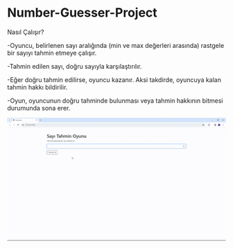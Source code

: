 <h1>Number-Guesser-Project</h1>

Nasıl Çalışır?

-Oyuncu, belirlenen sayı aralığında (min ve max değerleri arasında) rastgele bir sayıyı tahmin etmeye çalışır.

-Tahmin edilen sayı, doğru sayıyla karşılaştırılır.

-Eğer doğru tahmin edilirse, oyuncu kazanır. Aksi takdirde, oyuncuya kalan tahmin hakkı bildirilir.

-Oyun, oyuncunun doğru tahminde bulunması veya tahmin hakkının bitmesi durumunda sona erer.

<img src="number-guesser.gif">